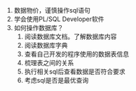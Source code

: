 1. 数据物价，谨慎操作sql语句
2. 学会使用PL/SQL Developer软件
3. 如何操作数据库？
    1. 阅读数据库文档。了解数据库内容
    2. 阅读数据库字典
    3. 查看自己开发的程序使用的数据表信息
    4. 梳理表之间的关系
    5. 执行相关sql后查看数据是否符合要求
    6. 考虑sql是否是最优查询